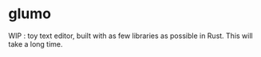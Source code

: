 # glumo
WIP : toy text editor, built with as few libraries as possible in Rust. This will take a long time.
